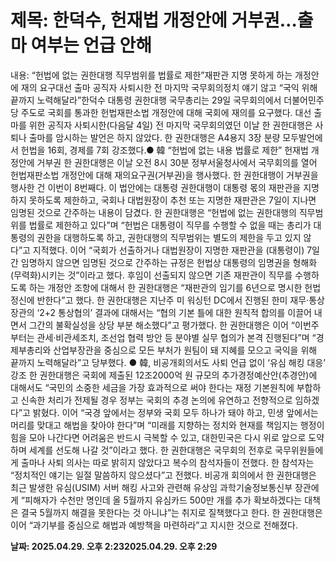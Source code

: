 # **제목: 한덕수, 헌재법 개정안에 거부권…출마 여부는 언급 안해**

  내용: “헌법에 없는 권한대행 직무범위를 법률로 제한”재판관 지명 못하게 하는 개정안에 재의 요구대선 출마 공직자 사퇴시한 전 마지막 국무회의정치 얘기 않고 “국익 위해 끝까지 노력해달라”한덕수 대통령 권한대행 국무총리는 29일 국무회의에서 더불어민주당 주도로 국회를 통과한 헌법재판소법 개정안에 대해 국회에 재의를 요구했다. 대선 출마를 위한 공직자 사퇴시한(다음달 4일) 전 마지막 국무회의였던 이날 한 권한대행은 사퇴나 출마를 암시하는 발언은 하지 않았다. 한 권한대행은 A4용지 3장 분량 모두발언에서 헌법을 16회, 경제를 7회 강조했다.● 韓 “헌법에 없는 내용 법률로 제한” 헌재법 개정안에 거부권 한 권한대행은 이날 오전 8시 30분 정부서울청사에서 국무회의를 열어 헌법재판소법 개정안에 대해 재의요구권(거부권)을 행사했다. 한 권한대행이 거부권을 행사한 건 이번이 8번째다.  이 법안에는 대통령 권한대행이 대통령 몫의 재판관을 지명하지 못하도록 제한하고, 국회나 대법원장이 추천 또는 지명한 재판관은 7일이 지나면 임명된 것으로 간주하는 내용이 담겼다. 한 권한대행은 “헌법에 없는 권한대행의 직무범위를 법률로 제한하고 있다”며 “헌법은 대통령이 직무를 수행할 수 없을 때는 총리가 대통령의 권한을 대행하도록 하고, 권한대행의 직무범위는 별도의 제한을 두고 있지 않다”고 지적했다. 이어 “국회가 선출하거나 대법원장이 지명한 재판관을 (대통령이) 7일 간 임명하지 않으면 임명된 것으로 간주하는 규정은 헌법상 대통령의 임명권을 형해화(무력화)시키는 것”이라고 했다. 후임이 선출되지 않으면 기존 재판관이 직무를 수행하도록 하는 개정안 조항에 대해서 한 권한대행은 “재판관의 임기를 6년으로 명시한 헌법 정신에 반한다”고 했다. 한 권한대행은 지난주 미 워싱턴 DC에서 진행된 한미 재무·통상장관의 ‘2+2 통상협의’ 결과에 대해서는 “협의 기본 틀에 대한 원칙적 합의를 이끌어 내면서 그간의 불확실성을 상당 부분 해소했다”고 평가했다. 한 권한대행은 이어 “이번주부터는 관세·비관세조치, 조선업 협력 방안 등 분야별 실무 협의가 본격 진행된다”며 “경제부총리와 산업부장관을 중심으로 모든 부처가 원팀이 돼 지혜를 모으고 국익을 위해 끝까지 노력해달라”고 당부했다. ● 韓, 비공개회의서도 사퇴 언급 없이 ‘유심 해킹 대응’ 강조   한 권한대행은 국회에 제출된 12조2000억 원 규모의 추가경정예산안(추경안)에 대해서도 “국민의 소중한 세금을 가장 효과적으로 써야 한다는 재정 기본원칙에 부합하고 신속한 처리가 전제될 경우 정부는 국회의 추경 논의에 유연하고 전향적으로 임하겠다”고 밝혔다. 이어 “국경 앞에서는 정부와 국회 모두 하나가 돼야 하고, 민생 앞에서는 머리를 맞대고 해법을 찾아야 한다”며 “미래를 지향하는 정치와 현재를 책임지는 행정이 힘을 모아 나간다면 어려움은 반드시 극복할 수 있고, 대한민국은 다시 위로 앞으로 도약하며 세계를 선도해 나갈 것”이라고 했다. 한 권한대행은 국무회의 전후로 국무위원들에게 출마나 사퇴 의사는 따로 밝히지 않았다고 복수의 참석자들이 전했다. 한 참석자는 “정치적인 얘기는 일절 말씀하지 않으셨다”고 전했다. 비공개 회의에서 한 권한대행은 최근 발생한 유심(USIM) 서버 해킹 사고와 관련해 유상임 과학기술정보통신부 장관에게 “피해자가 수천만 명인데 올 5월까지 유심카드 500만 개를 추가 확보하겠다는 대책은 결국 5월까지 해결을 못한다는 것 아니냐”는 취지로 질책했다고 한다. 한 권한대행은 이어 “과기부를 중심으로 해법과 예방책을 마련하라”고 지시한 것으로 전해졌다.

  **날짜: 2025.04.29. 오후 2:232025.04.29. 오후 2:29**